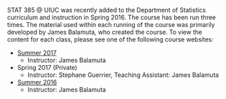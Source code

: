 STAT 385 @ UIUC was recently added to the Department of Statistics curriculum and instruction in Spring 2016. 
The course has been run three times. The material used within each running of the course was primarily developed by James Balamuta, 
who created the course. To view the content for each class, please see one of the following course websites:

- [Summer 2017](http://stat385su2017.thecoatlessprofessor.com)
   - Instructor: James Balamuta
- Spring 2017 (Private)
   - Instructor: Stephane Guerrier, Teaching Assistant: James Balamuta
- [Summer 2016](http://stat385.thecoatlessprofessor.com/su2016)
   - Instructor: James Balamuta
